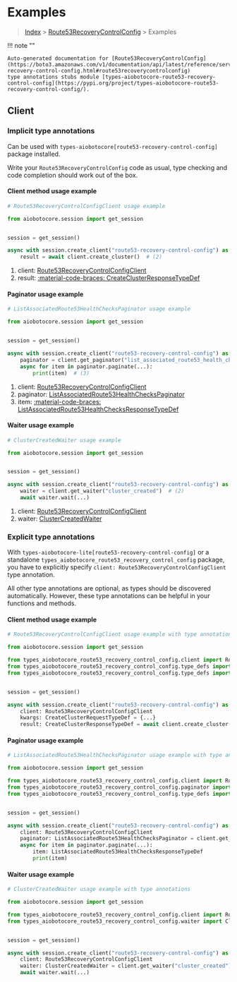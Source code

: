 # Examples

> [Index](../README.md) > [Route53RecoveryControlConfig](./README.md) > Examples

!!! note ""

    Auto-generated documentation for [Route53RecoveryControlConfig](https://boto3.amazonaws.com/v1/documentation/api/latest/reference/services/route53-recovery-control-config.html#route53recoverycontrolconfig)
    type annotations stubs module [types-aiobotocore-route53-recovery-control-config](https://pypi.org/project/types-aiobotocore-route53-recovery-control-config/).

## Client

### Implicit type annotations

Can be used with `types-aiobotocore[route53-recovery-control-config]` package installed.

Write your `Route53RecoveryControlConfig` code as usual,
type checking and code completion should work out of the box.



#### Client method usage example

```python
# Route53RecoveryControlConfigClient usage example

from aiobotocore.session import get_session


session = get_session()

async with session.create_client("route53-recovery-control-config") as client:  # (1)
    result = await client.create_cluster()  # (2)
```

1. client: [Route53RecoveryControlConfigClient](./client.md)
2. result: [:material-code-braces: CreateClusterResponseTypeDef](./type_defs.md#createclusterresponsetypedef)



#### Paginator usage example

```python
# ListAssociatedRoute53HealthChecksPaginator usage example

from aiobotocore.session import get_session


session = get_session()

async with session.create_client("route53-recovery-control-config") as client:  # (1)
    paginator = client.get_paginator("list_associated_route53_health_checks")  # (2)
    async for item in paginator.paginate(...):
        print(item)  # (3)
```

1. client: [Route53RecoveryControlConfigClient](./client.md)
2. paginator: [ListAssociatedRoute53HealthChecksPaginator](./paginators.md#listassociatedroute53healthcheckspaginator)
3. item: [:material-code-braces: ListAssociatedRoute53HealthChecksResponseTypeDef](./type_defs.md#listassociatedroute53healthchecksresponsetypedef)



#### Waiter usage example

```python
# ClusterCreatedWaiter usage example

from aiobotocore.session import get_session


session = get_session()

async with session.create_client("route53-recovery-control-config") as client:  # (1)
    waiter = client.get_waiter("cluster_created")  # (2)
    await waiter.wait(...)
```

1. client: [Route53RecoveryControlConfigClient](./client.md)
2. waiter: [ClusterCreatedWaiter](./waiters.md#clustercreatedwaiter)


### Explicit type annotations

With `types-aiobotocore-lite[route53-recovery-control-config]`
or a standalone `types_aiobotocore_route53_recovery_control_config` package, you have to explicitly specify
`client: Route53RecoveryControlConfigClient` type annotation.

All other type annotations are optional, as types should be discovered automatically.
However, these type annotations can be helpful in your functions and methods.


#### Client method usage example

```python
# Route53RecoveryControlConfigClient usage example with type annotations

from aiobotocore.session import get_session

from types_aiobotocore_route53_recovery_control_config.client import Route53RecoveryControlConfigClient
from types_aiobotocore_route53_recovery_control_config.type_defs import CreateClusterResponseTypeDef
from types_aiobotocore_route53_recovery_control_config.type_defs import CreateClusterRequestTypeDef


session = get_session()

async with session.create_client("route53-recovery-control-config") as client:
    client: Route53RecoveryControlConfigClient
    kwargs: CreateClusterRequestTypeDef = {...}
    result: CreateClusterResponseTypeDef = await client.create_cluster(**kwargs)
```



#### Paginator usage example

```python
# ListAssociatedRoute53HealthChecksPaginator usage example with type annotations

from aiobotocore.session import get_session

from types_aiobotocore_route53_recovery_control_config.client import Route53RecoveryControlConfigClient
from types_aiobotocore_route53_recovery_control_config.paginator import ListAssociatedRoute53HealthChecksPaginator
from types_aiobotocore_route53_recovery_control_config.type_defs import ListAssociatedRoute53HealthChecksResponseTypeDef


session = get_session()

async with session.create_client("route53-recovery-control-config") as client:
    client: Route53RecoveryControlConfigClient
    paginator: ListAssociatedRoute53HealthChecksPaginator = client.get_paginator("list_associated_route53_health_checks")
    async for item in paginator.paginate(...):
        item: ListAssociatedRoute53HealthChecksResponseTypeDef
        print(item)
```



#### Waiter usage example

```python
# ClusterCreatedWaiter usage example with type annotations

from aiobotocore.session import get_session

from types_aiobotocore_route53_recovery_control_config.client import Route53RecoveryControlConfigClient
from types_aiobotocore_route53_recovery_control_config.waiter import ClusterCreatedWaiter


session = get_session()

async with session.create_client("route53-recovery-control-config") as client:
    client: Route53RecoveryControlConfigClient
    waiter: ClusterCreatedWaiter = client.get_waiter("cluster_created")
    await waiter.wait(...)
```

